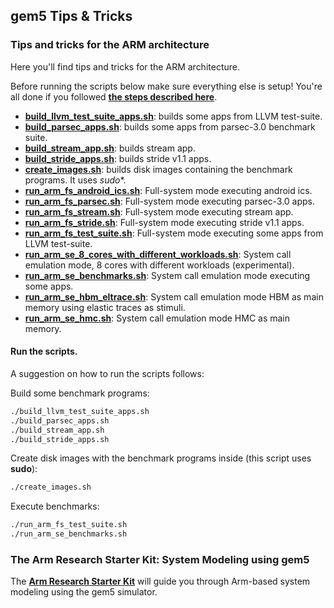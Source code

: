 ## gem5 Tips & Tricks
### **Tips and tricks for the ARM architecture**

Here you'll find tips and tricks for the ARM architecture.

Before running the scripts below make sure everything else is setup! You're all done if you followed [**the steps described here**](../../README.md).

* [**build_llvm_test_suite_apps.sh**](build_llvm_test_suite_apps.sh): builds some apps from LLVM test-suite.
* [**build_parsec_apps.sh**](build_parsec_apps.sh): builds some apps from parsec-3.0 benchmark suite.
* [**build_stream_app.sh**](build_stream_app.sh): builds stream app.
* [**build_stride_apps.sh**](build_stride_apps.sh): builds stride v1.1 apps.
* [**create_images.sh**](create_images.sh): builds disk images containing the benchmark programs. It uses *sudo**.
* [**run_arm_fs_android_ics.sh**](run_arm_fs_android_ics.sh): Full-system mode executing android ics.
* [**run_arm_fs_parsec.sh**](run_arm_fs_parsec.sh): Full-system mode executing parsec-3.0 apps.
* [**run_arm_fs_stream.sh**](run_arm_fs_stream.sh): Full-system mode executing stream app.
* [**run_arm_fs_stride.sh**](run_arm_fs_stride.sh): Full-system mode executing stride v1.1 apps.
* [**run_arm_fs_test_suite.sh**](run_arm_fs_test_suite.sh): Full-system mode executing some apps from LLVM test-suite.
* [**run_arm_se_8_cores_with_different_workloads.sh**](run_arm_se_8_cores_with_different_workloads.sh): System call emulation mode, 8 cores with different workloads (experimental).
* [**run_arm_se_benchmarks.sh**](run_arm_se_benchmarks.sh): System call emulation mode executing some apps.
* [**run_arm_se_hbm_eltrace.sh**](run_arm_se_hbm_eltrace.sh): System call emulation mode HBM as main memory using elastic traces as stimuli.
* [**run_arm_se_hmc.sh**](run_arm_se_hmc.sh): System call emulation mode HMC as main memory.

#### **Run the scripts.**

A suggestion on how to run the scripts follows:

Build some benchmark programs:
```bash
./build_llvm_test_suite_apps.sh
./build_parsec_apps.sh
./build_stream_app.sh
./build_stride_apps.sh
```

Create disk images with the benchmark programs inside (this script uses
**sudo**):
```bash
./create_images.sh
```

Execute benchmarks:
```bash
./run_arm_fs_test_suite.sh
./run_arm_se_benchmarks.sh
```

### **The Arm Research Starter Kit: System Modeling using gem5**

The [**Arm Research Starter Kit**](https://github.com/arm-university/arm-gem5-rsk) will guide you through Arm-based system modeling using the gem5 simulator.

